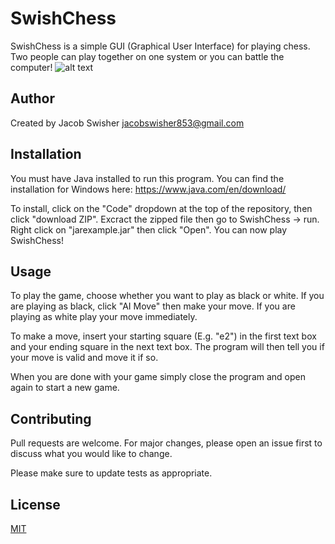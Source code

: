 # SwishChess

SwishChess is a simple GUI (Graphical User Interface) for playing chess. Two people can play together on one system or you can battle the computer!
![alt text](https://cdn.pixabay.com/photo/2018/11/07/23/51/chess-3801531_960_720.jpg)

## Author

Created by Jacob Swisher <jacobswisher853@gmail.com>

## Installation

You must have Java installed to run this program. You can find the installation for Windows here: https://www.java.com/en/download/

To install, click on the "Code" dropdown at the top of the repository, then click "download ZIP". Excract the zipped file then go to SwishChess -> run. 
Right click on "jarexample.jar" then click "Open". You can now play SwishChess!

## Usage

To play the game, choose whether you want to play as black or white. If you are playing as black, click "AI Move" then make your move. If you are playing as white play your move immediately.

To make a move, insert your starting square (E.g. "e2") in the first text box and your ending square in the next text box. The program will then tell you if your move is valid and move it if so.

When you are done with your game simply close the program and open again to start a new game.


## Contributing
Pull requests are welcome. For major changes, please open an issue first to discuss what you would like to change.

Please make sure to update tests as appropriate.

## License
[MIT](https://choosealicense.com/licenses/mit/)
